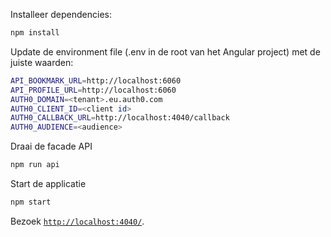 Installeer dependencies:

```bash
npm install
```

Update de environment file (.env in de root van het Angular project) met de juiste waarden:

```bash
API_BOOKMARK_URL=http://localhost:6060
API_PROFILE_URL=http://localhost:6060
AUTH0_DOMAIN=<tenant>.eu.auth0.com
AUTH0_CLIENT_ID=<client id>
AUTH0_CALLBACK_URL=http://localhost:4040/callback
AUTH0_AUDIENCE=<audience>
```

Draai de facade API

```bash
npm run api
```

Start de applicatie 

```bash
npm start
```

Bezoek [`http://localhost:4040/`](http://localhost:4040/).

